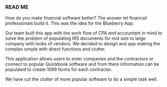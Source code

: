
### READ ME

How do you make financial software better? The answer let financail professionals build it. This was the idea for the 
Blueberry App. 


Our team built this app with the work flow of CPA and accountant in mind to solve the problem of populating IRS documents for mid size to large company with looks of vendors. We decided to design and app making the complex simple with direct functions and clutter.

This application allows users to enter companies and the contractors or connect to popular Quickbook software and from there information can be populated to create 1099 forms for each contractor.

We have cut the clutter of more popular software to do a simple task well.







